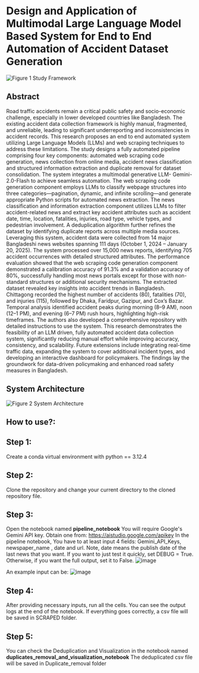 # Design and Application of Multimodal Large Language Model Based System for End to End Automation of Accident Dataset Generation
![Figure 1 Study Framework](https://github.com/user-attachments/assets/49503650-9ce0-4473-94e0-b78aca904282)

## Abstract
Road traffic accidents remain a critical public safety and socio-economic challenge, especially in lower developed countries like Bangladesh. The existing accident data collection framework is highly manual, fragmented, and unreliable, leading to significant underreporting and inconsistencies in accident records. This research proposes an end to end automated system utilizing Large Language Models (LLMs) and web scraping techniques to address these limitations. The study designs a fully automated pipeline comprising four key components: automated web scraping code generation, news collection from online media, accident news classification and structured information extraction and duplicate removal for dataset consolidation. The system integrates a multimodal generative LLM- Gemini-2.0-Flash to achieve seamless automation. The web scraping code generation component employs LLMs to classify webpage structures into three categories—pagination, dynamic, and infinite scrolling—and generate appropriate Python scripts for automated news extraction. The news classification and information extraction component utilizes LLMs to filter accident-related news and extract key accident attributes such as accident date, time, location, fatalities, injuries, road type, vehicle types, and pedestrian involvement. A deduplication algorithm further refines the dataset by identifying duplicate reports across multiple media sources. Leveraging this system, accident data were collected from 14 major Bangladeshi news websites spanning 111 days (October 1, 2024 – January 20, 2025). The system processed over 15,000 news reports, identifying 705 accident occurrences with detailed structured attributes. The performance evaluation showed that the web scraping code generation component demonstrated a calibration accuracy of 91.3% and a validation accuracy of 80%, successfully handling most news portals except for those with non-standard structures or additional security mechanisms. The extracted dataset revealed key insights into accident trends in Bangladesh. Chittagong recorded the highest number of accidents (80), fatalities (70), and injuries (115), followed by Dhaka, Faridpur, Gazipur, and Cox’s Bazar. Temporal analysis identified accident peaks during morning (8–9 AM), noon (12–1 PM), and evening (6–7 PM) rush hours, highlighting high-risk timeframes. The authors also developed a comprehensive repository with detailed instructions to use the system. This research demonstrates the feasibility of an LLM driven, fully automated accident data collection system, significantly reducing manual effort while improving accuracy, consistency, and scalability. Future extensions include integrating real-time traffic data, expanding the system to cover additional incident types, and developing an interactive dashboard for policymakers. The findings lay the groundwork for data-driven policymaking and enhanced road safety measures in Bangladesh.

## System Architecture
![Figure 2 System Architecture](https://github.com/user-attachments/assets/7067281b-89c6-441b-9dba-dbe4ed2a44db)

## How to use?:

## Step 1: 
Create a conda virtual environment with python == 3.12.4
## Step 2:
Clone the repository and change your current directory to the cloned repository file. 
## Step 3:
Open the notebook named **pipeline_notebook**
You will require Google's Gemini API key. Obtain one from: https://aistudio.google.com/apikey 
In the pipeline notebook, You have to at least input 4 fields: Gemini_API_Keys, newspaper_name , date and url. Note, date means the publish date of the last news that you want.
If you want to just test it quickly, set DEBUG = True. Otherwise, if you want the full output, set it to False. 
![image](https://github.com/user-attachments/assets/a359c0c1-23a6-48f2-b01e-a0c744d5cfb4)


An example input can be:
![image](https://github.com/user-attachments/assets/675d2637-306c-4961-ab89-b9b8cd897d16)


## Step 4:
After providing necessary inputs, run all the cells. You can see the output logs at the end of the notebook. If everything goes correctly, a csv file will be saved in SCRAPED folder.
## Step 5:
You can check the Deduplication and Visualization in the notebook named **duplicates_removal_and_visualization_notebook**
The deduplicated csv file will be saved in Duplicate_removal folder

